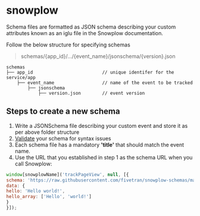 # snowplow
Schema files are formatted as JSON schema describing your custom attributes known as an iglu file in the Snowplow documentation.

Follow the below structure for specifying schemas
> schemas/{app_id}/.../{event_name}/jsonschema/{version}.json

```
schemas
├── app_id                          // unique identifer for the service/app
    ├── event_name                  // name of the event to be tracked
        ├── jsonschema      
            ├── version.json        // event version
```

## Steps to create a new schema
1. Write a JSONSchema file describing your custom event and store it as per above folder structure
2. [Validate](https://jsonschemalint.com/) your schema for syntax issues
3. Each schema file has a mandatory **'title'** that should match the event name.
4. Use the URL that you established in step 1 as the schema URL when you call Snowplow:
```javascript
window[snowplowName]('trackPageView', null, [{
schema: 'https://raw.githubusercontent.com/fivetran/snowplow-schemas/master/1-0-0.json',
data: {
hello: 'Hello world!',
hello_array: ['Hello', 'world!']
}
}]);
```

